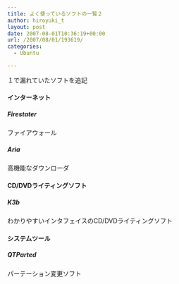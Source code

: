 ```yaml
---
title: よく使っているソフトの一覧２
author: hiroyuki_t
layout: post
date: 2007-08-01T10:36:19+00:00
url: /2007/08/01/193619/
categories:
  - Ubuntu

---
```

<div class="section">
  <p>
    １で漏れていたソフトを追記
  </p>
  
  <h4>
    インターネット
  </h4>
  
  <h5>
    Firestater
  </h5>
  
  <p>
    ファイアウォール
  </p>
  
  <h5>
    Aria
  </h5>
  
  <p>
    高機能なダウンローダ
  </p>
  
  <h4>
    CD/DVDライティングソフト
  </h4>
  
  <h5>
    K3b
  </h5>
  
  <p>
    わかりやすいインタフェイスのCD/DVDライティングソフト
  </p>
  
  <h4>
    システムツール
  </h4>
  
  <h5>
    QTParted
  </h5>
  
  <p>
    パーテーション変更ソフト
  </p>
</div>